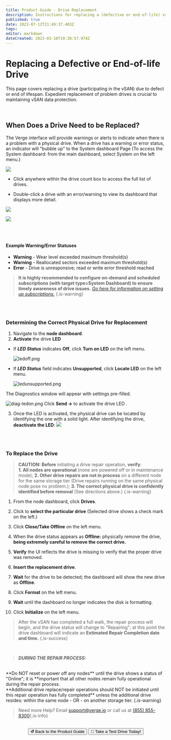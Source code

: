 ```yaml
---
title: Product Guide - Drive Replacement
description: Instructions for replacing a (defective or end-of-life) vsan-participating drive
published: true
date: 2023-07-12T21:49:37.403Z
tags: 
editor: markdown
dateCreated: 2023-03-10T19:38:57.974Z
---
```


# Replacing a Defective or End-of-life Drive

This page covers replacing a drive (participating in the vSAN) due to defect or end of lifespan. Expedient replacement of problem drives is crucial to maintaining vSAN data protection.

<br>

## When Does a Drive Need to be Replaced?

The Verge interface will provide warnings or alerts to indicate when there is a problem with a physical drive. When a drive has a warning or error status, an indicator will "bubble up" to the System dashboard Page (To access the System dashboard: from the main dashboard, select System on the left menu.)

![](/public/userguide-sshots/drivecountbox.png)

- Click anywhere within the drive count box to access the full list of drives.

- Double-click a drive with an error/warning to view its dashboard that displays more detail.

![](public/userguide-sshots/drivelisting-warning.png)

![](/public/userguide-sshots/drivedashboard.png)

<br>
<br>

#### Example Warning/Error Statuses

-   **Warning** - Wear level exceeded maximum threshold(s)
-   **Warning** - Reallocated sectors exceeded maximum threshold(s)
-   **Error** - Drive is unresponsive; read or write error threshold reached

> **It is highly recommended to configure on-demand and scheduled subscriptions (with target type=System Dashboard) to ensure timely awareness of drive issues.** [*Go here for information on setting up subscriptions.*](/public/ProductGuide/subscriptions-overview) {.is-warning}

<br>
<br>

### Determining the Correct Physical Drive for Replacement

1.  Navigate to the **node dashboard**.
2.  **Activate** the drive **LED**

- If ***LED Status*** indicates **Off**, click **Turn on LED** on the left menu.

    ![ledoff.png](/public/userguide-sshots/ledoff.png)

- If ***LED Status*** field indicates **Unsupported**, click **Locate LED** on the left menu.

   ![ledunsupported.png](/public/userguide-sshots/ledunsupported.png)


The Diagnostics window will appear with settings pre-filled.

  ![diag-ledon.png](/public/userguide-sshots/diag-ledon.png) 
Click **Send ->** to activate the drive LED .

3.  Once the LED is activated, the physical drive can be located by identifying the one with a solid light. After identifying the drive, **deactivate the LED**:
![](/public/userguide-sshots/diag-ledoff.png)
<br>
<br>

### To Replace the Drive

 > **CAUTION: Before** initiating a drive repair operation, **verify**: <br>
**1. All nodes are operational** (none are powered off or in maintenance mode); 
**2. Other drive repairs are not in process** on a different node for the same storage tier (Drive repairs running on the same physical node pose no problem.);
**3. The correct physical drive is confidently identified before removal** (See directions above.)  {.is-warning}  


1.  From the node dashboard, click **Drives**.
2.  Click to **select the particular drive** (Selected drive shows a check mark on the left.)
3.  Click **Close/Take Offline** on the left menu.
4.  When the drive status appears as **Offline:** physically remove the drive, **being extremely careful to remove the correct drive.**

5.  **Verify** the UI reflects the drive is missing to verify that the proper drive was removed.
2.  **Insert the replacement drive**.
3.  **Wait** for the drive to be detected; the dashboard will show the new drive as **Offline**.
4.  Click **Format** on the left menu.
5.  **Wait** until the dashboard no longer indicates the disk is formatting.
6.  Click **Initialize** on the left menu.

> After the vSAN has completed a full walk, the repair process will begin, and the drive status will change to "Repairing"; at this point the drive dashboard will indicate an **Estimated Repair Completion date and time.** {.is-success}

<br>

> ***DURING THE REPAIR PROCESS:*** 
<br>
**Do NOT reset or power off any nodes** until the drive shows a status of "Online"; it is **important that all other nodes remain fully operational during the repair process.
<br>
**Additional drive replace/repair operations should NOT be initiated until this repair operation has fully completed** unless the additional drive resides: within the same node - OR - on another storage tier. {.is-warning}  

<br>   

> Need more Help? Email <a href="mailto:support@verge.io?subject=Support Inquiry" target="_blank" rel="noopener noreferrer">support@verge.io</a> or call us at <a href="tel:+855-855-8300">(855) 855-8300</a>{.is-info}

<br>

<div style="text-align:center; margin-bottom:5px">
  <a href="../ProductGuide/menu"><button class="button-grey"><b>↺</b> Back to the Product Guide</button></a>
  <a href="https://www.verge.io/test-drive#Demo-Section"><button class="button-cta">🚗 Take a Test Drive Today!</button></a>
</div>
 

    

